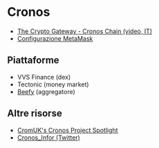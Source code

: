 # Cronos

- [The Crypto Gateway - Cronos Chain (video, IT)](https://youtu.be/sBx4Bs31Prg)
- [Configurazione MetaMask](https://cronos.crypto.org/docs/getting-started/metamask.html#connecting-to-the-cronos-mainnet-beta)

## Piattaforme

- VVS Finance (dex)
- Tectonic (money market)
- [Beefy](https://app.beefy.finance/#/cronos) (aggregatore)

## Altre risorse

- [CromUK's Cronos Project Spotlight](https://airtable.com/shrFtMD61leDezvRM/tblBHDX8RBNUOP5BG)
- [Cronos_Infor (Twitter)](https://twitter.com/cronos_infor)
